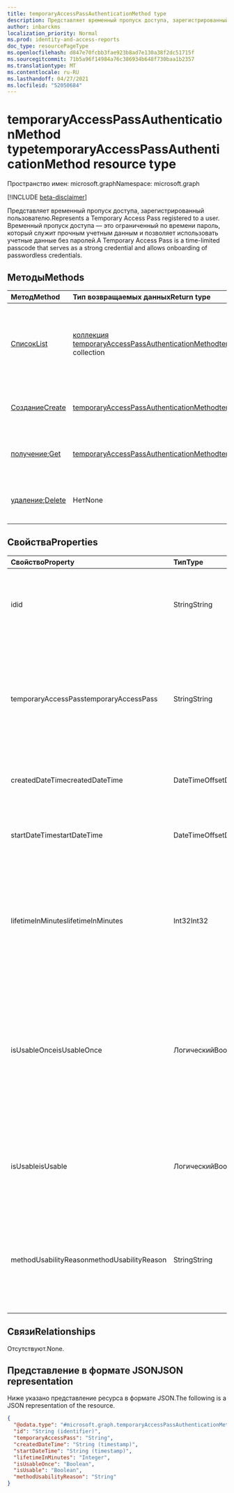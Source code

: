 ```yaml
---
title: temporaryAccessPassAuthenticationMethod type
description: Представляет временный пропуск доступа, зарегистрированный пользователю.
author: inbarckms
localization_priority: Normal
ms.prod: identity-and-access-reports
doc_type: resourcePageType
ms.openlocfilehash: d847e70fcbb3fae923b8ad7e130a38f2dc51715f
ms.sourcegitcommit: 71b5a96f14984a76c386934b648f730baa1b2357
ms.translationtype: MT
ms.contentlocale: ru-RU
ms.lasthandoff: 04/27/2021
ms.locfileid: "52050684"
---
```

# <a name="temporaryaccesspassauthenticationmethod-resource-type"></a><span data-ttu-id="02d2b-103">temporaryAccessPassAuthenticationMethod type</span><span class="sxs-lookup"><span data-stu-id="02d2b-103">temporaryAccessPassAuthenticationMethod resource type</span></span>

<span data-ttu-id="02d2b-104">Пространство имен: microsoft.graph</span><span class="sxs-lookup"><span data-stu-id="02d2b-104">Namespace: microsoft.graph</span></span>

[!INCLUDE [beta-disclaimer](../../includes/beta-disclaimer.md)]

<span data-ttu-id="02d2b-105">Представляет временный пропуск доступа, зарегистрированный пользователю.</span><span class="sxs-lookup"><span data-stu-id="02d2b-105">Represents a Temporary Access Pass registered to a user.</span></span> <span data-ttu-id="02d2b-106">Временный пропуск доступа — это ограниченный по времени пароль, который служит прочным учетным данным и позволяет использовать учетные данные без паролей.</span><span class="sxs-lookup"><span data-stu-id="02d2b-106">A Temporary Access Pass is a time-limited passcode that serves as a strong credential and allows onboarding of passwordless credentials.</span></span>

## <a name="methods"></a><span data-ttu-id="02d2b-107">Методы</span><span class="sxs-lookup"><span data-stu-id="02d2b-107">Methods</span></span>
|<span data-ttu-id="02d2b-108">Метод</span><span class="sxs-lookup"><span data-stu-id="02d2b-108">Method</span></span>|<span data-ttu-id="02d2b-109">Тип возвращаемых данных</span><span class="sxs-lookup"><span data-stu-id="02d2b-109">Return type</span></span>|<span data-ttu-id="02d2b-110">Описание</span><span class="sxs-lookup"><span data-stu-id="02d2b-110">Description</span></span>|
|:---|:---|:---|
|[<span data-ttu-id="02d2b-111">Список</span><span class="sxs-lookup"><span data-stu-id="02d2b-111">List</span></span>](../api/temporaryaccesspassauthenticationmethod-list.md)|<span data-ttu-id="02d2b-112">[коллекция temporaryAccessPassAuthenticationMethod](../resources/temporaryaccesspassauthenticationmethod.md)</span><span class="sxs-lookup"><span data-stu-id="02d2b-112">[temporaryAccessPassAuthenticationMethod](../resources/temporaryaccesspassauthenticationmethod.md) collection</span></span>|<span data-ttu-id="02d2b-113">Извлечение списка временных **объектовAccessPassAuthenticationMethod** и их свойств.</span><span class="sxs-lookup"><span data-stu-id="02d2b-113">Retrieve a list of a user's **temporaryAccessPassAuthenticationMethod** objects and their properties.</span></span> <span data-ttu-id="02d2b-114">У пользователей может быть только один метод проверки подлинности временных пропусков доступа.</span><span class="sxs-lookup"><span data-stu-id="02d2b-114">Users can only have one Temporary Access Pass authentication method.</span></span>|
|[<span data-ttu-id="02d2b-115">Создание</span><span class="sxs-lookup"><span data-stu-id="02d2b-115">Create</span></span>](../api/temporaryaccesspassauthenticationmethod-post.md)|[<span data-ttu-id="02d2b-116">temporaryAccessPassAuthenticationMethod</span><span class="sxs-lookup"><span data-stu-id="02d2b-116">temporaryAccessPassAuthenticationMethod</span></span>](../resources/temporaryaccesspassauthenticationmethod.md)|<span data-ttu-id="02d2b-117">Создайте временный **объектAccessPassAuthenticationMethod.**</span><span class="sxs-lookup"><span data-stu-id="02d2b-117">Create a user's **temporaryAccessPassAuthenticationMethod** object.</span></span>|
|<span data-ttu-id="02d2b-118">[получение](../api/temporaryaccesspassauthenticationmethod-get.md);</span><span class="sxs-lookup"><span data-stu-id="02d2b-118">[Get](../api/temporaryaccesspassauthenticationmethod-get.md)</span></span>|[<span data-ttu-id="02d2b-119">temporaryAccessPassAuthenticationMethod</span><span class="sxs-lookup"><span data-stu-id="02d2b-119">temporaryAccessPassAuthenticationMethod</span></span>](../resources/temporaryaccesspassauthenticationmethod.md)|<span data-ttu-id="02d2b-120">Извлечение свойств объекта **temporaryAccessPassAuthenticationMethod** пользователя.</span><span class="sxs-lookup"><span data-stu-id="02d2b-120">Retrieve the properties of the user's **temporaryAccessPassAuthenticationMethod** object.</span></span>||
|<span data-ttu-id="02d2b-121">[удаление](../api/temporaryaccesspassauthenticationmethod-delete.md);</span><span class="sxs-lookup"><span data-stu-id="02d2b-121">[Delete](../api/temporaryaccesspassauthenticationmethod-delete.md)</span></span>|<span data-ttu-id="02d2b-122">Нет</span><span class="sxs-lookup"><span data-stu-id="02d2b-122">None</span></span>|<span data-ttu-id="02d2b-123">Удаление объекта **temporaryAccessPassAuthenticationMethod** пользователя.</span><span class="sxs-lookup"><span data-stu-id="02d2b-123">Delete a user's **temporaryAccessPassAuthenticationMethod** object.</span></span>|

## <a name="properties"></a><span data-ttu-id="02d2b-124">Свойства</span><span class="sxs-lookup"><span data-stu-id="02d2b-124">Properties</span></span>
|<span data-ttu-id="02d2b-125">Свойство</span><span class="sxs-lookup"><span data-stu-id="02d2b-125">Property</span></span>|<span data-ttu-id="02d2b-126">Тип</span><span class="sxs-lookup"><span data-stu-id="02d2b-126">Type</span></span>|<span data-ttu-id="02d2b-127">Описание</span><span class="sxs-lookup"><span data-stu-id="02d2b-127">Description</span></span>|
|:---|:---|:---|
|<span data-ttu-id="02d2b-128">id</span><span class="sxs-lookup"><span data-stu-id="02d2b-128">id</span></span>|<span data-ttu-id="02d2b-129">String</span><span class="sxs-lookup"><span data-stu-id="02d2b-129">String</span></span>|<span data-ttu-id="02d2b-130">Идентификатор временного пропуска доступа, зарегистрированного для этого пользователя.</span><span class="sxs-lookup"><span data-stu-id="02d2b-130">The identifier of the Temporary Access Pass registered to this user.</span></span>|
|<span data-ttu-id="02d2b-131">temporaryAccessPass</span><span class="sxs-lookup"><span data-stu-id="02d2b-131">temporaryAccessPass</span></span>|<span data-ttu-id="02d2b-132">String</span><span class="sxs-lookup"><span data-stu-id="02d2b-132">String</span></span>|<span data-ttu-id="02d2b-133">Для проверки подлинности используется temporaryAccessPass.</span><span class="sxs-lookup"><span data-stu-id="02d2b-133">The temporaryAccessPass used to authenticate.</span></span> <span data-ttu-id="02d2b-134">Возвращается только при создании нового временногоAccessPass; возвращается как NULL с GET.</span><span class="sxs-lookup"><span data-stu-id="02d2b-134">Returned only on creation of a new temporaryAccessPass; returned as NULL with GET.</span></span>|
|<span data-ttu-id="02d2b-135">createdDateTime</span><span class="sxs-lookup"><span data-stu-id="02d2b-135">createdDateTime</span></span>|<span data-ttu-id="02d2b-136">DateTimeOffset</span><span class="sxs-lookup"><span data-stu-id="02d2b-136">DateTimeOffset</span></span>|<span data-ttu-id="02d2b-137">Дата и время создания временногоAccessPass.</span><span class="sxs-lookup"><span data-stu-id="02d2b-137">The date and time when the temporaryAccessPass was created.</span></span>|
|<span data-ttu-id="02d2b-138">startDateTime</span><span class="sxs-lookup"><span data-stu-id="02d2b-138">startDateTime</span></span>|<span data-ttu-id="02d2b-139">DateTimeOffset</span><span class="sxs-lookup"><span data-stu-id="02d2b-139">DateTimeOffset</span></span>|<span data-ttu-id="02d2b-140">Дата и время, когда становится доступным для использования temporaryAccessPass.</span><span class="sxs-lookup"><span data-stu-id="02d2b-140">The date and time when the temporaryAccessPass becomes available to use.</span></span>|
|<span data-ttu-id="02d2b-141">lifetimeInMinutes</span><span class="sxs-lookup"><span data-stu-id="02d2b-141">lifetimeInMinutes</span></span>|<span data-ttu-id="02d2b-142">Int32</span><span class="sxs-lookup"><span data-stu-id="02d2b-142">Int32</span></span>|<span data-ttu-id="02d2b-143">Срок службы temporaryAccessPass в минутах, начиная с startDateTime.</span><span class="sxs-lookup"><span data-stu-id="02d2b-143">The lifetime of the temporaryAccessPass in minutes starting at startDateTime.</span></span> <span data-ttu-id="02d2b-144">Минимум 10, максимум 43200 (эквивалент 30 дней).</span><span class="sxs-lookup"><span data-stu-id="02d2b-144">Minimum 10, Maximum 43200 (equivalent to 30 days).</span></span>|
|<span data-ttu-id="02d2b-145">isUsableOnce</span><span class="sxs-lookup"><span data-stu-id="02d2b-145">isUsableOnce</span></span>|<span data-ttu-id="02d2b-146">Логический</span><span class="sxs-lookup"><span data-stu-id="02d2b-146">Boolean</span></span>|<span data-ttu-id="02d2b-147">Определяет, ограничен ли пропуск одно время использования.</span><span class="sxs-lookup"><span data-stu-id="02d2b-147">Determines whether the pass is limited to a one time use.</span></span> <span data-ttu-id="02d2b-148">Если пропуск можно использовать один раз; если пропуск можно использовать несколько раз в течение `true` `false` срока службы temporaryAccessPass.</span><span class="sxs-lookup"><span data-stu-id="02d2b-148">If `true`, the pass can be used once; if `false`, the pass can be used multiple times within the temporaryAccessPass lifetime.</span></span>|
|<span data-ttu-id="02d2b-149">isUsable</span><span class="sxs-lookup"><span data-stu-id="02d2b-149">isUsable</span></span>|<span data-ttu-id="02d2b-150">Логический</span><span class="sxs-lookup"><span data-stu-id="02d2b-150">Boolean</span></span>|<span data-ttu-id="02d2b-151">Состояние метода проверки подлинности, которое указывает, является ли он в настоящее время удобным для пользователя.</span><span class="sxs-lookup"><span data-stu-id="02d2b-151">The state of the authentication method that indicates whether it's currently usable by the user.</span></span>|
|<span data-ttu-id="02d2b-152">methodUsabilityReason</span><span class="sxs-lookup"><span data-stu-id="02d2b-152">methodUsabilityReason</span></span>|<span data-ttu-id="02d2b-153">String</span><span class="sxs-lookup"><span data-stu-id="02d2b-153">String</span></span>|<span data-ttu-id="02d2b-154">Сведения о состоянии использования (isUsable).</span><span class="sxs-lookup"><span data-stu-id="02d2b-154">Details about usability state (isUsable).</span></span> <span data-ttu-id="02d2b-155">Причины могут включать: `enabledByPolicy` `disabledByPolicy` , , , `expired` `notYetValid` `oneTimeUsed` .</span><span class="sxs-lookup"><span data-stu-id="02d2b-155">Reasons can include: `enabledByPolicy`, `disabledByPolicy`, `expired`, `notYetValid`, `oneTimeUsed`.</span></span>|


## <a name="relationships"></a><span data-ttu-id="02d2b-156">Связи</span><span class="sxs-lookup"><span data-stu-id="02d2b-156">Relationships</span></span>
<span data-ttu-id="02d2b-157">Отсутствуют.</span><span class="sxs-lookup"><span data-stu-id="02d2b-157">None.</span></span>

## <a name="json-representation"></a><span data-ttu-id="02d2b-158">Представление в формате JSON</span><span class="sxs-lookup"><span data-stu-id="02d2b-158">JSON representation</span></span>
<span data-ttu-id="02d2b-159">Ниже указано представление ресурса в формате JSON.</span><span class="sxs-lookup"><span data-stu-id="02d2b-159">The following is a JSON representation of the resource.</span></span>
<!-- {
  "blockType": "resource",
  "keyProperty": "id",
  "@odata.type": "microsoft.graph.temporaryAccessPassAuthenticationMethod",
  "baseType": "microsoft.graph.authenticationMethod",
  "openType": false
}
-->
``` json
{
  "@odata.type": "#microsoft.graph.temporaryAccessPassAuthenticationMethod",
  "id": "String (identifier)",
  "temporaryAccessPass": "String",
  "createdDateTime": "String (timestamp)",
  "startDateTime": "String (timestamp)",
  "lifetimeInMinutes": "Integer",
  "isUsableOnce": "Boolean",
  "isUsable": "Boolean",
  "methodUsabilityReason": "String"
}
```
